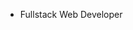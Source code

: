  - Fullstack Web Developer


<!--  ![Alper's github stats](https://github-readme-stats.vercel.app/api?username=Alperdec&show_icons=true&title_color=fefae0&icon_color=bc6c25&text_color=fefae0&bg_color=283618) -->
